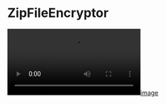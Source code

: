 # ZipFileEncryptor
[![image](https://github.com/bvrbedwire/ZipFileEncryptor/blob/main/media/archivator.mp4)](https://github.com/bvrbedwire/ZipFileEncryptor/blob/main/media/archivator.mp4)